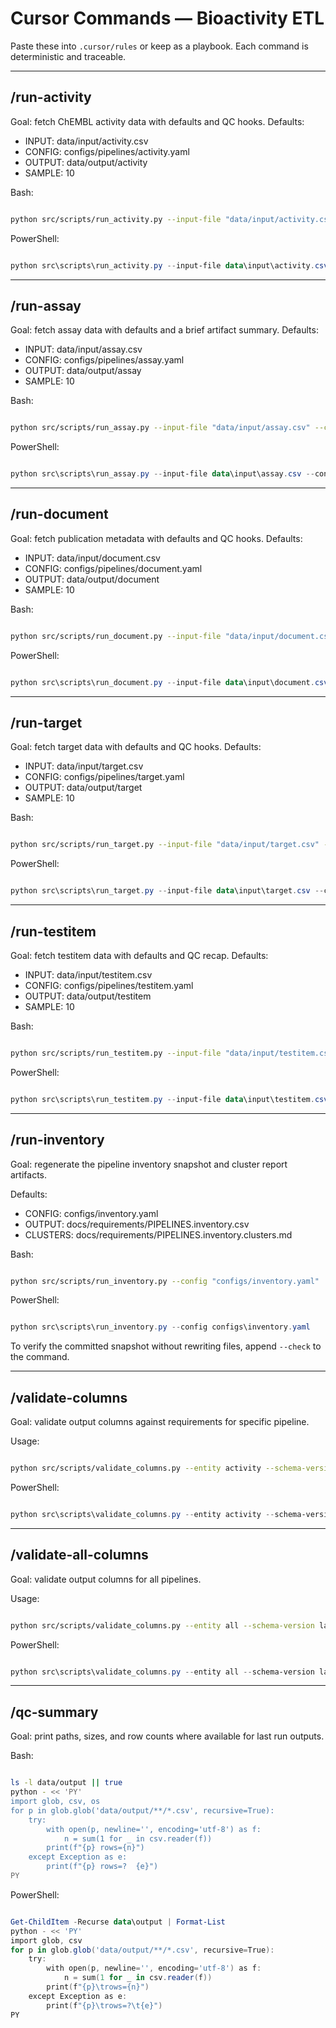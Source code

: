 # Cursor Commands — Bioactivity ETL

Paste these into `.cursor/rules` or keep as a playbook. Each command is deterministic and traceable.

---

## /run-activity

Goal: fetch ChEMBL activity data with defaults and QC hooks.
Defaults:

- INPUT: data/input/activity.csv
- CONFIG: configs/pipelines/activity.yaml
- OUTPUT: data/output/activity
- SAMPLE: 10

Bash:

```bash

python src/scripts/run_activity.py --input-file "data/input/activity.csv" --config "configs/pipelines/activity.yaml" --output-dir "data/output/activity" --sample 10

```

PowerShell:

```powershell

python src\scripts\run_activity.py --input-file data\input\activity.csv --config configs\pipelines\activity.yaml --output-dir data\output\activity --sample 10

```

---

## /run-assay

Goal: fetch assay data with defaults and a brief artifact summary.
Defaults:

- INPUT: data/input/assay.csv
- CONFIG: configs/pipelines/assay.yaml
- OUTPUT: data/output/assay
- SAMPLE: 10

Bash:

```bash

python src/scripts/run_assay.py --input-file "data/input/assay.csv" --config "configs/pipelines/assay.yaml" --output-dir "data/output/assay" --sample 10

```

PowerShell:

```powershell

python src\scripts\run_assay.py --input-file data\input\assay.csv --config configs\pipelines\assay.yaml --output-dir data\output\assay --sample 10

```

---

## /run-document

Goal: fetch publication metadata with defaults and QC hooks.
Defaults:

- INPUT: data/input/document.csv
- CONFIG: configs/pipelines/document.yaml
- OUTPUT: data/output/document
- SAMPLE: 10

Bash:

```bash

python src/scripts/run_document.py --input-file "data/input/document.csv" --config "configs/pipelines/document.yaml" --output-dir "data/output/document" --sample 10

```

PowerShell:

```powershell

python src\scripts\run_document.py --input-file data\input\document.csv --config configs\pipelines\document.yaml --output-dir data\output\document --sample 10

```

---

## /run-target

Goal: fetch target data with defaults and QC hooks.
Defaults:

- INPUT: data/input/target.csv
- CONFIG: configs/pipelines/target.yaml
- OUTPUT: data/output/target
- SAMPLE: 10

Bash:

```bash

python src/scripts/run_target.py --input-file "data/input/target.csv" --config "configs/pipelines/target.yaml" --output-dir "data/output/target" --sample 10

```

PowerShell:

```powershell

python src\scripts\run_target.py --input-file data\input\target.csv --config configs\pipelines\target.yaml --output-dir data\output\target --sample 10

```

---

## /run-testitem

Goal: fetch testitem data with defaults and QC recap.
Defaults:

- INPUT: data/input/testitem.csv
- CONFIG: configs/pipelines/testitem.yaml
- OUTPUT: data/output/testitem
- SAMPLE: 10

Bash:

```bash

python src/scripts/run_testitem.py --input-file "data/input/testitem.csv" --config "configs/pipelines/testitem.yaml" --output-dir "data/output/testitem" --sample 10

```

PowerShell:

```powershell

python src\scripts\run_testitem.py --input-file data\input\testitem.csv --config configs\pipelines\testitem.yaml --output-dir data\output\testitem --sample 10

```

---

## /run-inventory

Goal: regenerate the pipeline inventory snapshot and cluster report artifacts.

Defaults:

- CONFIG: configs/inventory.yaml
- OUTPUT: docs/requirements/PIPELINES.inventory.csv
- CLUSTERS: docs/requirements/PIPELINES.inventory.clusters.md

Bash:

```bash

python src/scripts/run_inventory.py --config "configs/inventory.yaml"

```

PowerShell:

```powershell

python src\scripts\run_inventory.py --config configs\inventory.yaml

```

To verify the committed snapshot without rewriting files, append `--check` to the command.

---

## /validate-columns

Goal: validate output columns against requirements for specific pipeline.

Usage:

```bash

python src/scripts/validate_columns.py --entity activity --schema-version latest

```

PowerShell:

```powershell

python src\scripts\validate_columns.py --entity activity --schema-version latest

```

---

## /validate-all-columns

Goal: validate output columns for all pipelines.

Usage:

```bash

python src/scripts/validate_columns.py --entity all --schema-version latest

```

PowerShell:

```powershell

python src\scripts\validate_columns.py --entity all --schema-version latest

```

---

## /qc-summary

Goal: print paths, sizes, and row counts where available for last run outputs.

Bash:

```bash

ls -l data/output || true
python - << 'PY'
import glob, csv, os
for p in glob.glob('data/output/**/*.csv', recursive=True):
    try:
        with open(p, newline='', encoding='utf-8') as f:
            n = sum(1 for _ in csv.reader(f))
        print(f"{p} rows={n}")
    except Exception as e:
        print(f"{p} rows=?  {e}")
PY

```

PowerShell:

```powershell

Get-ChildItem -Recurse data\output | Format-List
python - << 'PY'
import glob, csv
for p in glob.glob('data/output/**/*.csv', recursive=True):
    try:
        with open(p, newline='', encoding='utf-8') as f:
            n = sum(1 for _ in csv.reader(f))
        print(f"{p}\trows={n}")
    except Exception as e:
        print(f"{p}\trows=?\t{e}")
PY

```

